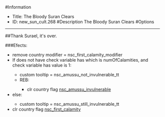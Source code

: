#Information
 - Title: The Bloody Suran Clears
 - ID: new_sun_cult.268
#Description
The Bloody Suran Clears
#Options

___
##Thank Surael, it's over.

###Efects:<ul><li>remove country modifier = nsc_first_calamity_modifier</li><li>If does not have check variable has which is numOfCalamities, and check variable has value is 1:</li><ul><li>custom tooltip = nsc_amussu_not_invulnerable_tt</li><li>REB:</li><ul><li>clr country flag [nsc_amussu_invulnerable](../flags/nsc_amussu_invulnerable.md)</li></ul></ul><li>else:</li><ul><li>custom tooltip = nsc_amussu_still_invulnerable_tt</li></ul><li>clr country flag [nsc_first_calamity](../flags/nsc_first_calamity.md)</li></ul>
